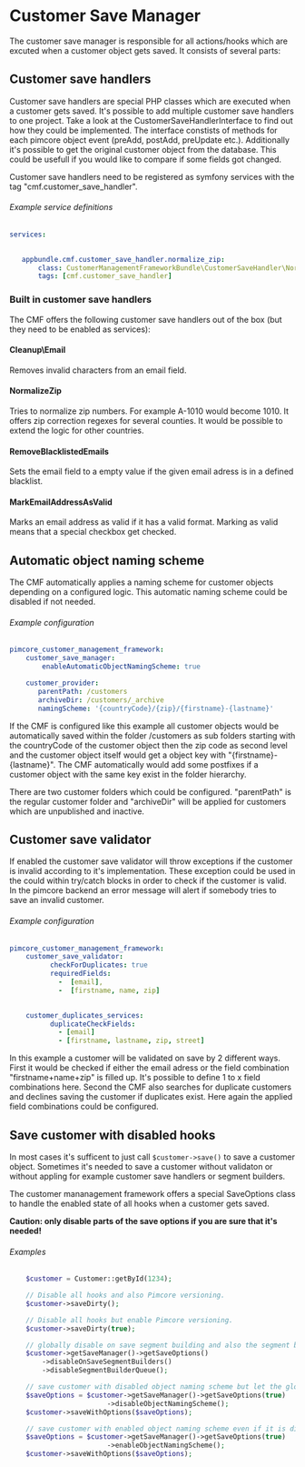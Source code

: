 # Customer Save Manager
 
The customer save manager is responsible for all actions/hooks which are excuted when a customer object gets saved. It consists of several parts:
 
## Customer save handlers

Customer save handlers are special PHP classes which are executed when a customer gets saved. It's possible to add multiple customer save handlers to one project. Take a look at the CustomerSaveHandlerInterface to find out how they could be implemented. The interface constists of methods for each pimcore object event (preAdd, postAdd, preUpdate etc.). Additionally it's possible to get the original customer object from the database. This could be usefull if you would like to compare if some fields got changed.

Customer save handlers need to be registered as symfony services with the tag "cmf.customer_save_handler".

###### Example service definitions
```yaml
services:
   

   appbundle.cmf.customer_save_handler.normalize_zip:
       class: CustomerManagementFrameworkBundle\CustomerSaveHandler\NormalizeZip
       tags: [cmf.customer_save_handler]
```

### Built in customer save handlers

The CMF offers the following customer save handlers out of the box (but they need to be enabled as services):

#### Cleanup\Email
Removes invalid characters from an email field.

#### NormalizeZip
Tries to normalize zip numbers. For example A-1010 would become 1010. It offers zip correction regexes for several counties. It would be possible to extend the logic for other countries.

#### RemoveBlacklistedEmails
Sets the email field to a empty value if the given email adress is in a defined blacklist. 

#### MarkEmailAddressAsValid
Marks an email address as valid if it has a valid format. Marking as valid means that a special checkbox get checked. 

## Automatic object naming scheme
The CMF automatically applies a naming scheme for customer objects depending on a configured logic. This automatic naming scheme could be disabled if not needed.
 
###### Example configuration
```yaml
pimcore_customer_management_framework:
    customer_save_manager:
        enableAutomaticObjectNamingScheme: true

    customer_provider:
       parentPath: /customers
       archiveDir: /customers/_archive
       namingScheme: '{countryCode}/{zip}/{firstname}-{lastname}'
```

If the CMF is configured like this example all customer objects would be automatically saved within the folder /customers as sub folders starting with the countryCode of the customer object then the zip code as second level and the customer object itself would get a object key with "{firstname}-{lastname}". The CMF automatically would add some postfixes if a customer object with the same key exist in the folder hierarchy.
 
There are two customer folders which could be configured. "parentPath" is the regular customer folder and "archiveDir" will be applied for customers which are unpublished and inactive.

## Customer save validator
If enabled the customer save validator will throw exceptions if the customer is invalid according to it's implementation. These exception could be used in the could within try/catch blocks in order to check if the customer is valid. In the pimcore backend an error message will alert if somebody tries to save an invalid customer.

###### Example configuration
```yaml
pimcore_customer_management_framework:
    customer_save_validator:
          checkForDuplicates: true
          requiredFields: 
            -  [email],
            -  [firstname, name, zip]

            
    customer_duplicates_services:
          duplicateCheckFields:
            - [email]
            - [firstname, lastname, zip, street]
```

In this example a customer will be validated on save by 2 different ways. 
First it would be checked if either the email adress or the field combination "firstname+name+zip" is filled up. It's possible to define 1 to x field combinations here.
Second the CMF also searches for duplicate customers and declines saving the customer if duplicates exist. Here again the applied field combinations could be configured.
 
## Save customer with disabled hooks

In most cases it's sufficent to just call `$customer->save()` to save a customer object.
Sometimes it's needed to save a customer without validaton or without appling for example customer save handlers or segment builders.

The customer mananagement framework offers a special SaveOptions class to handle the enabled state of all hooks when a customer gets saved.

**Caution: only disable parts of the save options if you are sure that it's needed!**

###### Examples
```php
    $customer = Customer::getById(1234);

    // Disable all hooks and also Pimcore versioning.
    $customer->saveDirty();

    // Disable all hooks but enable Pimcore versioning.
    $customer->saveDirty(true);

    // globally disable on save segment building and also the segment builder queue
    $customer->getSaveManager()->getSaveOptions()
        ->disableOnSaveSegmentBuilders()
        ->disableSegmentBuilderQueue();

    // save customer with disabled object naming scheme but let the global state untouched (getSaveOptions(true) will deliver a cloned instance of the save options)
    $saveOptions = $customer->getSaveManager()->getSaveOptions(true)
                        ->disableObjectNamingScheme();
    $customer->saveWithOptions($saveOptions);

    // save customer with enabled object naming scheme even if it is disabled by default in the config
    $saveOptions = $customer->getSaveManager()->getSaveOptions(true)
                        ->enableObjectNamingScheme();
    $customer->saveWithOptions($saveOptions);

```


